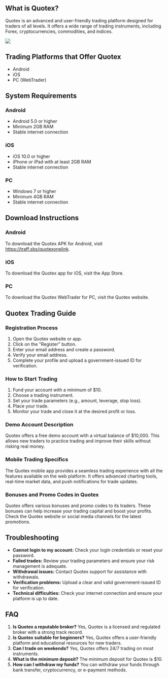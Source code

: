 ## What is Quotex?

Quotex is an advanced and user-friendly trading platform designed for
traders of all levels. It offers a wide range of trading instruments,
including Forex, cryptocurrencies, commodities, and indices.

[![](https://static.quotex.io/files/5_en/300_250.jpg)](https://traff.sbs/brokerqxsignupf)

## Trading Platforms that Offer Quotex

-   Android
-   iOS
-   PC (WebTrader)

## System Requirements

### Android

-   Android 5.0 or higher
-   Minimum 2GB RAM
-   Stable internet connection

### iOS

-   iOS 10.0 or higher
-   iPhone or iPad with at least 2GB RAM
-   Stable internet connection

### PC

-   Windows 7 or higher
-   Minimum 4GB RAM
-   Stable internet connection

## Download Instructions

### Android

To download the Quotex APK for Android, visit
https://traff.sbs/quotexonelink.

### iOS

To download the Quotex app for iOS, visit the App Store.

### PC

To download the Quotex WebTrader for PC, visit the Quotex website.

## Quotex Trading Guide

### Registration Process

1.  Open the Quotex website or app.
2.  Click on the "Register" button.
3.  Enter your email address and create a password.
4.  Verify your email address.
5.  Complete your profile and upload a government-issued ID for
    verification.

### How to Start Trading

1.  Fund your account with a minimum of \$10.
2.  Choose a trading instrument.
3.  Set your trade parameters (e.g., amount, leverage, stop loss).
4.  Place your trade.
5.  Monitor your trade and close it at the desired profit or loss.

### Demo Account Description

Quotex offers a free demo account with a virtual balance of \$10,000.
This allows new traders to practice trading and improve their skills
without risking real money.

### Mobile Trading Specifics

The Quotex mobile app provides a seamless trading experience with all
the features available on the web platform. It offers advanced charting
tools, real-time market data, and push notifications for trade updates.

### Bonuses and Promo Codes in Quotex

Quotex offers various bonuses and promo codes to its traders. These
bonuses can help increase your trading capital and boost your profits.
Check the Quotex website or social media channels for the latest
promotions.

## Troubleshooting

-   **Cannot login to my account:** Check your login credentials or
    reset your password.
-   **Failed trades:** Review your trading parameters and ensure your
    risk management is adequate.
-   **Withdrawal issues:** Contact Quotex support for assistance with
    withdrawals.
-   **Verification problems:** Upload a clear and valid
    government-issued ID for verification.
-   **Technical difficulties:** Check your internet connection and
    ensure your platform is up to date.

## FAQ

1.  **Is Quotex a reputable broker?** Yes, Quotex is a licensed and
    regulated broker with a strong track record.
2.  **Is Quotex suitable for beginners?** Yes, Quotex offers a
    user-friendly platform and educational resources for new traders.
3.  **Can I trade on weekends?** Yes, Quotex offers 24/7 trading on most
    instruments.
4.  **What is the minimum deposit?** The minimum deposit for Quotex is
    \$10.
5.  **How can I withdraw my funds?** You can withdraw your funds through
    bank transfer, cryptocurrency, or e-payment methods.

